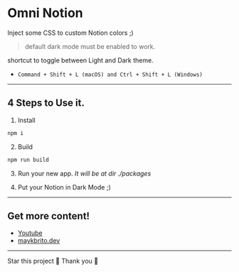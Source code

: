 # Omni Notion

Inject some CSS to custom Notion colors ;)

> default dark mode must be enabled to work.

shortcut to toggle between Light and Dark theme.

- `Command + Shift + L (macOS) and Ctrl + Shift + L (Windows)`

---

## 4 Steps to Use it.

1. Install

```sh
npm i
```

2. Build

```sh
npm run build
```

3. Run your new app.
   _It will be at dir ./packages_

4. Put your Notion in Dark Mode ;)

---

## Get more content!

- [Youtube](https://www.youtube.com/maykbrito)
- [maykbrito.dev](https://maykbrito.dev)

---

Star this project 🌟 Thank you 💛
